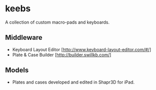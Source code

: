 # keebs
A collection of custom macro-pads and keyboards. 

## Middleware
  - Keyboard Layout Editor [http://www.keyboard-layout-editor.com/#/]
  - Plate & Case Builder [http://builder.swillkb.com/] 

## Models
  - Plates and cases developed and edited in Shapr3D for iPad. 
